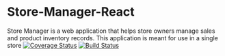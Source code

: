 # Store-Manager-React
 Store Manager is a web application that helps store owners manage sales and product inventory records. This application is meant for use in a single store
 [![Coverage Status](https://coveralls.io/repos/github/abejide001/Store-Manager-React/badge.svg?branch=develop)](https://coveralls.io/github/abejide001/Store-Manager-React?branch=develop)
 [![Build Status](https://travis-ci.org/abejide001/Store-Manager-React.svg?branch=develop)](https://travis-ci.org/abejide001/Store-Manager-React)